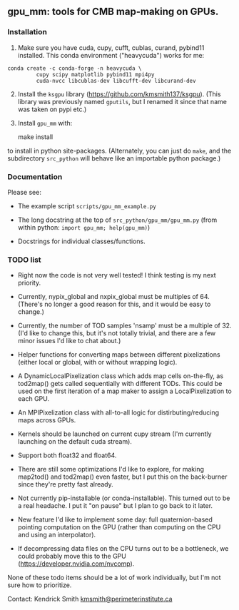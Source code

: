 ## gpu_mm: tools for CMB map-making on GPUs.

### Installation

1. Make sure you have cuda, cupy, cufft, cublas, curand, pybind11
installed. This conda environment ("heavycuda") works for me:
```
conda create -c conda-forge -n heavycuda \
         cupy scipy matplotlib pybind11 mpi4py
         cuda-nvcc libcublas-dev libcufft-dev libcurand-dev
```

2. Install the `ksgpu` library (https://github.com/kmsmith137/ksgpu).
(This library was previously named `gputils`, but I renamed it since that
name was taken on pypi etc.)

3. Install `gpu_mm` with:

    make install

to install in python site-packages. (Alternately, you can just do `make`,
and the subdirectory `src_python` will behave like an importable python
package.)

### Documentation

Please see:

  - The example script `scripts/gpu_mm_example.py`

  - The long docstring at the top of `src_python/gpu_mm/gpu_mm.py`
    (from within python: `import gpu_mm; help(gpu_mm)`)

  - Docstrings for individual classes/functions.

### TODO list

  - Right now the code is not very well tested! I think testing is my 
    next priority.

  - Currently, nypix_global and nxpix_global must be multiples of 64.
    (There's no longer a good reason for this, and it would be easy to change.)

  - Currently, the number of TOD samples 'nsamp' must be a multiple of 32.
    (I'd like to change this, but it's not totally trivial, and there are a
     few minor issues I'd like to chat about.)

  - Helper functions for converting maps between different pixelizations
    (either local or global, with or without wrapping logic).

  - A DynamicLocalPixelization class which adds map cells on-the-fly,
    as tod2map() gets called sequentially with different TODs. This could
    be used on the first iteration of a map maker to assign a LocalPixelization
    to each GPU.

  - An MPIPixelization class with all-to-all logic for distirbuting/reducing
    maps across GPUs.

  - Kernels should be launched on current cupy stream (I'm currently launching
    on the default cuda stream).

  - Support both float32 and float64.

  - There are still some optimizations I'd like to explore, for making map2tod()
    and tod2map() even faster, but I put this on the back-burner since they're
    pretty fast already.

  - Not currently pip-installable (or conda-installable). This turned out to 
    be a real headache. I put it "on pause" but I plan to go back to it later.

  - New feature I'd like to implement some day: full quaternion-based pointing
    computation on the GPU (rather than computing on the CPU and using an
    interpolator).

  - If decompressing data files on the CPU turns out to be a bottleneck, we
    could probably move this to the GPU (https://developer.nvidia.com/nvcomp).

None of these todo items should be a lot of work individually, but I'm not sure 
how to prioritize.

Contact: Kendrick Smith <kmsmith@perimeterinstitute.ca>
